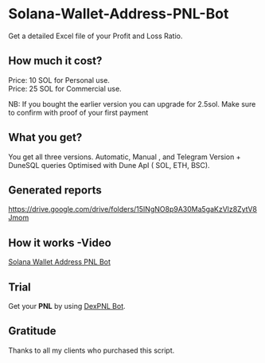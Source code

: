 # Solana-Wallet-Address-PNL-Bot
Get  a detailed Excel file of your Profit and Loss Ratio.  

## How much it cost?

Price: 10 SOL for Personal use.<br>
Price: 25 SOL for Commercial use.

NB: If you bought the earlier version you can upgrade for 2.5sol. Make sure to confirm with proof of your first payment

## What you get?
You get all three versions. Automatic, Manual , and Telegram Version + DuneSQL queries Optimised with Dune ApI ( SOL, ETH, BSC).

## Generated reports 
https://drive.google.com/drive/folders/15INgNO8p9A30Ma5gaKzVlz8ZytV8Jmom

## How it works -Video
[Solana Wallet Address PNL Bot](https://www.youtube.com/watch?v=C4f4RA-mLbc&t=166s&ab_channel=HenryTirla)

## Trial

Get your **PNL** by using [DexPNL Bot](https://t.me/dexpnl_bot). 


## Gratitude


Thanks to all my clients who purchased this script.
